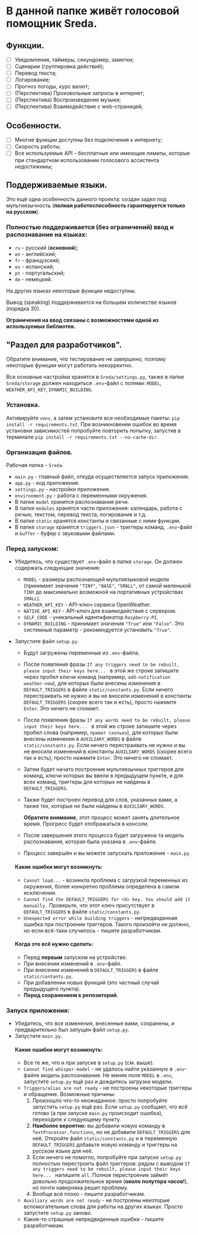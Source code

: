# В данной папке живёт голосовой помощник Sreda.

## Функции.
- [ ] Уведомления, таймеры, секундомер, заметки;
- [ ] Сценарии (группировка действий);
- [ ] Перевод текста;
- [ ] Логирование;
- [ ] Прогноз погоды, курс валют;
- [ ] (Перспектива) Произвольные запросы в интернет;
- [ ] (Перспектива) Воспроизведение музыки;
- [ ] (Перспектива) Взаимодействие с web-страницей;

## Особенности.
- [ ] Многие функции доступны без подключения к интернету;
- [ ] Скорость работы;
- [ ] Все используемые API - бесплатные или имеющие лимиты, которые при стандартном 
      использовании голосового ассистента недостижимы;

## Поддерживаемые языки.
Это ещё одна особенность данного проекта: создан задел под мультиязычность 
(**полная работоспособность гарантируется только на русском**).

### Полностью поддерживается (без ограничений) ввод и распознавание на языках:
  - ``ru`` - русский (**основной**);
  - ``en`` - английский;
  - ``fr`` - французский;
  - ``es`` - испанский;
  - ``pt`` - португальский;
  - ``de`` - немецкий.

На других языках некоторые функции недоступны.

Вывод (speaking) поддерживается на большем количестве языков (порядка 30).

**Ограничения на ввод связаны с возможностями одной из используемых библиотек.**

## "Раздел для разработчиков".
Обратите внимание, что тестирование не завершено, поэтому некоторые функции могут работать некорректно.

Все основные настройки хранятся в ``Sreda/settings.py``, также в папке ``Sreda/storage`` должен находиться ``.env``-файл 
с полями: ``MODEL``, ``WEATHER_API_KEY``, ``DYNAMIC_BUILDING``.

### Установка.
Активируйте ``venv``, а затем установите все необходимые пакеты: ``pip install -r requirements.txt``. При возникновении 
ошибок во время установки зависимостей попробуйте повторить попытку, запустив в терминале
``pip install -r requirements.txt --no-cache-dir``.

### Организация файлов.
Рабочая папка - ``Sreda``.

* ``main.py`` - главный файл, откуда осуществляется запуск приложения.
* ``app.py`` - код приложения.
* ``settings.py`` - настройки приложения.
* ``environment.py`` - работа с переменными окружения.
* В папке ``model`` хранится распознавания речи.
* В папке ``modules`` хранятся части приложения: календарь, работа с речью, текстом, перевод текста, логирование и т.д.
* В папке ``static`` хранятся константы и связанные с ними функции.
* В папке ``storage`` хранятся ``triggers.json`` - триггеры команд, ``.env``-файл и ``buffer`` - буфер с звуковыми файлами.

### Перед запуском:
- Убедитесь, что существует ``.env``-файл в папке ``storage``. Он должен содержать следующие значения:
  * ``MODEL`` - размеры распознающей мультиязыковой модели (принимает значения ``"TINY"``, ``"BASE"``, ``"SMALL"``, 
    от самой маленькой ``TINY`` до максимально возможной на портативных устройствах ``SMALL``). 
  * ``WEATHER_API_KEY`` - API-ключ сервиса OpenWeather.
  * ``NATIVE_API_KEY`` - API-ключ для взаимодействия с сервером.
  * ``SELF_CODE`` - уникальный идентификатор ``Raspberry-PI``.
  * ``DYNAMIC_BUILDING`` - принимает значения ``"True"`` или ``"False"``. 
    Это системный параметр - рекомендуется установить ``"True"``.

- Запустите файл ``setup.py``. 
  * Будут загружены переменные из ``.env``-файла.
  * После появления фразы ``If any triggers need to be rebuilt, please input their keys here... `` в этой же строке 
    запишите через пробел ключи команд (например, ``add-notification weather-now``), для которых были внесены изменения 
    в ``DEFAULT_TRIGGERS`` в файле ``static/constants.py``. Если ничего перестраивать не нужно и вы не вносили изменений 
    в константы ``DEFAULT_TRIGGERS`` (скорее всего так и есть), просто нажмите ``Enter``. Это ничего не сломает.
  * После появления фразы ``If any words need to be rebuilt, please input their keys here... `` в этой же строке 
    запишите через пробел слова (например, ``привет сколько``), для которых были внесены изменения 
    в ``AUXILIARY_WORDS`` в файле ``static/constants.py``. Если ничего перестраивать не нужно и вы не вносили изменений 
    в константы ``AUXILIARY_WORDS`` (скорее всего так и есть), просто нажмите ``Enter``. Это ничего не сломает.
  * Затем будет начато построение мультиязычных триггеров для команд, ключи которых вы ввели в предыдущем пункте, 
    и для всех команд, триггеры для которых не найдены в ``DEFAULT_TRIGGERS``.
  * Также будет построен перевод для слов, указанных вами, а также тех, которые не были найдены в ``AUXILIARY_WORDS``.

    **Обратите внимание**, этот процесс может занять длительное время. 
    Прогресс будет отображаться в консоли.

  * После завершения этого процесса будет загружена та модель распознавания, которая была указана в ``.env``-файле.
  * Процесс завершён и вы можете запускать приложение - ``main.py``.

  #### Какие ошибки могут возникнуть:
    * ``Cannot load...`` - возникла проблема с загрузкой переменных из окружения, более конкретно проблема определена
      в самом исключении.
    * ``Cannot find the DEFAULT_TRIGGERS for <X> key. You should add it manually.``
      Проверьте, что этот ключ присутствует в ``DEFAULT_TRIGGERS`` в файле ``static/constants.py``.
    * ``Unexpected error while building triggers`` - непредвиденная ошибка при построении триггеров. Такого произойти
      не должно, но если всё-таки случилось - пишите разработчикам.

  #### Когда это всё нужно сделать:
    * Перед **первым** запуском на устройстве.
    * При внесении изменений в ``.env``-файл.
    * При внесении изменений в ``DEFAULT_TRIGGERS`` в файле ``static/contants.py``.
    * При добавлении новых функций (это частный случай предыдущего пункта).
    * **Перед сохранением в репозиторий**.

### Запуск приложения:
- Убедитесь, что все изменения, внесенные вами, сохранены, и предварительно был запущен файл ``setup.py``.
- Запустите ``main.py``.
  #### Какие ошибки могут возникнуть:
    * Все те же, что и при запуске в ``setup.py`` (см. выше).
    * ``Cannot find whisper-model`` - не удалось найти указанную в ``.env``-файле модель распознавания. 
      Не меняя поля ``MODEL`` в ``.env``, запустите ``setup.py`` ещё раз и дождитесь загрузки модели.
    * ``Triggers/alias are not ready`` - не построены некоторые триггеры и обращение. Возможные причины:
      1. Произошло что-то неожиданное: просто попробуйте запустить ``setup.py`` ещё раз. 
        Если ``setup.py`` сообщает, что всё готово (а при запуске ``main.py`` происходит ошибка), 
        переходите к следующему пункту.
      2. **Наиболее вероятно:** вы добавили новую команду в ``TextProcessor.functions``, но не добавили 
        ``DEFAULT_TRIGGERS`` для неё. 
        Откройте файл ``static/constants.py`` и в переменную ``DEFAULT_TRIGGERS`` добавьте новую команду и триггеры 
        на русском языке  для неё.
      3. Если ничего не помогло, попробуйте при запуске ``setup.py`` полностью перестроить файл триггеров: 
        рядом с выводом ``If any triggers need to be rebuilt, please input their keys here... `` напишите ``all``. 
        Полное перестроение займёт довольно продолжительное время (**около полутора часов!**), но почти наверняка решит проблему.
      4. Вообще всё плохо - пишите разработчикам.
    * ``Auxiliary words are not ready`` - не построены некоторые вспомогательные слова для работы на других языках. 
      Просто запустите ``setup.py`` заново.
    * Какие-то страшные непредвиденные ошибки - пишите разработчикам.
